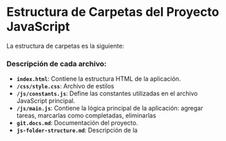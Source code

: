 # Estructura de Carpetas del Proyecto JavaScript

La estructura de carpetas es la siguiente:


### Descripción de cada archivo:

- **`index.html`**: Contiene la estructura HTML de la aplicación.
- **`/css/style.css`**: Archivo de estilos 
- **`/js/constants.js`**: Define las constantes utilizadas en el archivo JavaScript principal.
- **`/js/main.js`**: Contiene la lógica principal de la aplicación: agregar tareas, marcarlas como completadas, eliminarlas
- **`git.docs.md`**: Documentación del proyecto.
- **`js-folder-structure.md`**: Descripción de la
